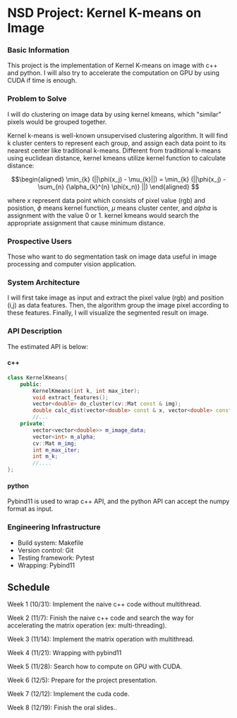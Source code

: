 # NSD Project: Kernel K-means on Image

### Basic Information
This project is the implementation of Kernel K-means on image with c++ and python. I will also try to accelerate the computation on GPU by using CUDA if time is enough.

### Problem to Solve
I will do clustering on image data by using kernel kmeans, which "similar" pixels would be grouped together. 

Kernel k-means is well-known unsupervised clustering algorithm. It will find k cluster centers to represent each group, and assign each data point to its nearest center like traditional k-means. Different from traditional k-means using euclidean distance, kernel kmeans utilize kernel function to calculate distance:

$$\begin{aligned}
\min_{k} (||\phi(x_j) - \mu_{k}||) = \min_{k} (||\phi(x_j) - \sum_{n} {\alpha_{k}^{n} \phi(x_n)} ||)
\end{aligned}
$$

where $x$ represent data point which consists of pixel value (rgb) and posistion, $\phi$ means kernel function, $\mu$ means cluster center, and $alpha$ is assignment with the value 0 or 1. kernel kmeans would search the appropriate assignment that cause minimum distance.

### Prospective Users
Those who want to do segmentation task on image data useful in image processing and computer vision application.

### System Architecture
I will first take image as input and extract the pixel value (rgb) and position (i,j) as data features. Then, the algorithm group the image pixel according to these features. Finally, I will visualize the segmented result on image.

### API Description
The estimated API is below:
#### c++
```c++
class KernelKmeans{
    public:
        KernelKmeans(int k, int max_iter);
        void extract_features();
        vector<double> do_cluster(cv::Mat const & img);
        double calc_dist(vector<double> const & x, vector<double> const & y);
        //...
    private:
        vector<vector<double>> m_image_data;
        vector<int> m_alpha;
        cv::Mat m_img;
        int m_max_iter;
        int m_k;
        //....
};

```

#### python
Pybind11 is used to wrap c++ API, and the python API can accept the numpy format as input.

### Engineering Infrastructure
-   Build system: Makefile
-   Version control: Git
-   Testing framework: Pytest
-   Wrapping: Pybind11


## Schedule

Week 1 (10/31): Implement the naive c++ code without multithread.

Week 2 (11/7):  Finish the naive c++ code and search the way for accelerating the matrix operation (ex: multi-threading).

Week 3 (11/14): Implement the matrix operation with multithread.

Week 4 (11/21): Wrapping with pybind11

Week 5 (11/28): Search how to compute on GPU with CUDA.

Week 6 (12/5): Prepare for the project presentation.

Week 7 (12/12): Implement the cuda code.

Week 8 (12/19): Finish the oral slides..
